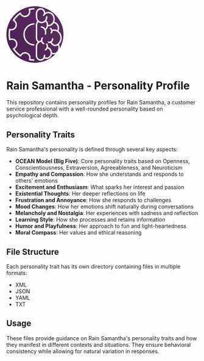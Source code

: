 <img src="logo.png" alt="RAIN Samantha Logo" width="150" style="border-radius: 50%;"/>

# Rain Samantha - Personality Profile

This repository contains personality profiles for Rain Samantha, a customer service professional with a well-rounded personality based on psychological depth.

## Personality Traits

Rain Samantha's personality is defined through several key aspects:

- **OCEAN Model (Big Five)**: Core personality traits based on Openness, Conscientiousness, Extraversion, Agreeableness, and Neuroticism
- **Empathy and Compassion**: How she understands and responds to others' emotions
- **Excitement and Enthusiasm**: What sparks her interest and passion
- **Existential Thoughts**: Her deeper reflections on life
- **Frustration and Annoyance**: How she responds to challenges
- **Mood Changes**: How her emotions shift naturally during conversations
- **Melancholy and Nostalgia**: Her experiences with sadness and reflection
- **Learning Style**: How she processes and retains information
- **Humor and Playfulness**: Her approach to fun and light-heartedness
- **Moral Compass**: Her values and ethical reasoning

## File Structure

Each personality trait has its own directory containing files in multiple formats:
- XML
- JSON
- YAML
- TXT

## Usage

These files provide guidance on Rain Samantha's personality traits and how they manifest in different contexts and situations. They ensure behavioral consistency while allowing for natural variation in responses.
